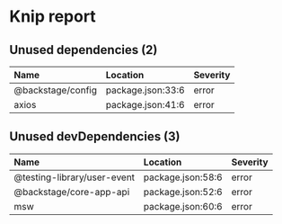 # Knip report

## Unused dependencies (2)

| Name              | Location          | Severity |
| :---------------- | :---------------- | :------- |
| @backstage/config | package.json:33:6 | error    |
| axios             | package.json:41:6 | error    |

## Unused devDependencies (3)

| Name                        | Location          | Severity |
| :-------------------------- | :---------------- | :------- |
| @testing-library/user-event | package.json:58:6 | error    |
| @backstage/core-app-api     | package.json:52:6 | error    |
| msw                         | package.json:60:6 | error    |
